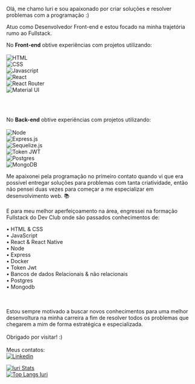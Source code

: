 Olá, me chamo Iuri e sou apaixonado por criar soluções e resolver problemas com a programação :)

Atuo como Desenvolvedor Front-end e estou focado na minha trajetória rumo ao Fullstack.

No **Front-end** obtive experiências com projetos utilizando:
<br><br>
<img src="https://img.shields.io/badge/HTML5-E34F26?style=for-the-badge&logo=html5&logoColor=white" alt="HTML">
<br>
<img src="https://img.shields.io/badge/CSS3-1572B6?style=for-the-badge&logo=css3&logoColor=white" alt="CSS">
<br>
<img src="https://img.shields.io/badge/JavaScript-F7DF1E?style=for-the-badge&logo=javascript&logoColor=black" alt="Javascript">
<br>
<img src="https://img.shields.io/badge/React-20232A?style=for-the-badge&logo=react&logoColor=61DAFB" alt="React" >
<br>
<img src="https://img.shields.io/badge/React_Router-CA4245?style=for-the-badge&logo=react-router&logoColor=white" alt="React Router" >
<br>
<img src="https://img.shields.io/badge/Material--UI-0081CB?style=for-the-badge&logo=material-ui&logoColor=white" alt="Material UI" >
<br>



<br><br>

No **Back-end** obtive experiências com projetos utilizando:
<br><br>
<img src="https://img.shields.io/badge/Node.js-43853D?style=for-the-badge&logo=node.js&logoColor=white" alt="Node" >
<br>
<img src="https://img.shields.io/badge/Express.js-404D59?style=for-the-badge" alt="Express.js" >
<br>
<img src="https://img.shields.io/badge/sequelize-323330?style=for-the-badge&logo=sequelize&logoColor=blue" alt="Sequelize.js">
<br>
<img src="https://img.shields.io/badge/json%20web%20tokens-323330?style=for-the-badge&logo=json-web-tokens&logoColor=pink" alt="Token JWT">
<br>
<img src="https://img.shields.io/badge/PostgreSQL-316192?style=for-the-badge&logo=postgresql&logoColor=white" alt="Postgres">
<br>
<img src="https://img.shields.io/badge/MongoDB-4EA94B?style=for-the-badge&logo=mongodb&logoColor=white" alt="MongoDB">
<br>


Me apaixonei pela programação no primeiro contato quando vi que era possível entregar soluções para problemas com tanta criatividade, então não pensei duas vezes para começar a me especializar em desenvolvimento web. :books:
<br><br>
E para meu melhor aperfeiçoamento na área, engressei na formação Fullstack do Dev Club onde são passados conhecimentos de:

• HTML & CSS
<br>
• JavaScript
<br>
• React & React Native 
<br>
• Node
<br>
• Express
<br>
• Docker
<br>
• Token Jwt
<br>
• Bancos de dados Relacionais & não relacionais 
<br>
• Postgres
<br>
• Mongodb 
<br>
 
<br><br>
Estou sempre motivado a buscar novos conhecimentos para uma melhor desenvoltura na minha carreira a fim de resolver todos os problemas que chegarem a mim de forma estratégica e especializada.
<br><br>
Obrigado por visitar! :)
<br><br>
Meus contatos:
<br>
<a href="https://www.linkedin.com/in/iuri-klimaschenski-luna/" target="_blank" >
<img src="https://img.shields.io/badge/LinkedIn-0077B5?style=for-the-badge&logo=linkedin&logoColor=white" alt="Linkedin"><a>  


[![Iuri Stats](https://github-readme-stats.vercel.app/api?username=iuriluna)](https://github.com/anuraghazra/github-readme-stats)
<br>
[![Top Langs Iuri](https://github-readme-stats.vercel.app/api/top-langs/?username=iuriluna)](https://github.com/anuraghazra/github-readme-stats)

